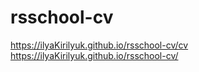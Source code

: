 # rsschool-cv
https://ilyaKirilyuk.github.io/rsschool-cv/cv
https://ilyaKirilyuk.github.io/rsschool-cv/
